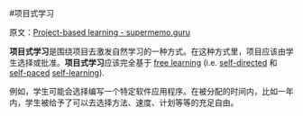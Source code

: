 #项目式学习

原文：[Project-based learning - supermemo.guru](https://supermemo.guru/wiki/Project-based_learning)

**项目式学习**是围绕项目去激发自然学习的一种方式。在这种方式里，项目应该由学生选择或批准。**项目式学习**应该完全基于 [free learning](https://supermemo.guru/wiki/Free_learning) (i.e. [self-directed](https://supermemo.guru/wiki/Self-directed) 和 [self-paced](https://supermemo.guru/wiki/Self-paced) [self-learning](https://supermemo.guru/wiki/Self-learning)).

例如，学生可能会选择编写一个特定软件应用程序。在被分配的时间内，比如一年内，学生被给予了可以去选择方法、速度、计划等等的充足自由。